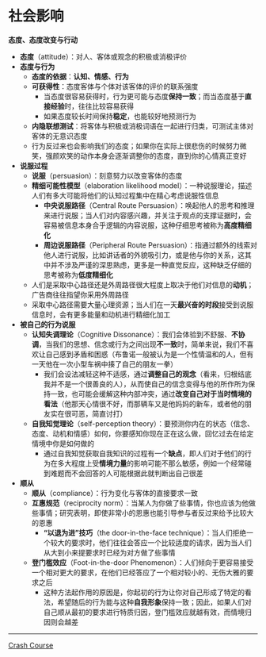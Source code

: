# 社会影响
**态度、态度改变与行动**
* **态度**（attitude）：对人、客体或观念的积极或消极评价
* **态度与行为**
  * **态度的依据**：**认知、情感、行为** 
  * **可获得性**：态度客体与个体对该客体的评价的联系强度
    * 当态度很容易获得时，行为更可能与态度**保持一致**；而当态度基于**直接经验**时，往往比较容易获得
    * 如果态度较长时间保持**稳定**，也能较好地预测行为
  * **内隐联想测试**：将客体与积极或消极词语在一起进行归类，可测试主体对客体的无意识态度
  * 行为反过来也会影响我们的态度；如果你在实际上很悲伤的时候努力微笑，强颜欢笑的动作本身会逐渐调整你的态度，直到你的心情真正变好
* **说服过程**
  * **说服**（persuasion）：刻意努力以改变客体的态度
  * **精细可能性模型**（elaboration likelihood model）：一种说服理论，描述人们有多大可能将他们的认知过程集中在精心考虑说服性信息
    * **中央说服路径**（Central Route Persuasion）：唤起他人的思考和推理来进行说服；当人们对内容感兴趣，并关注于观点的支撑证据时，会容易被信息本身合乎逻辑的内容说服，这种仔细思考被称为**高度精细化**
    * **周边说服路径**（Peripheral Route Persuasion）：指通过额外的线索对他人进行说服，比如讲话者的外貌吸引力，或是他与你的关系，这其中并不涉及严谨的深思熟虑，更多是一种直觉反应，这种缺乏仔细的思考被称为**低度精细化**
  * 人们是采取中心路径还是外周路径很大程度上取决于他们对信息的**动机**；广告商往往指望你采用外周路径
  * 采取中心路径需要大量心理资源；当人们在一天**最兴奋的时段**接受到说服信息时，会有更多能量和动机进行精细化加工
* **被自己的行为说服**
  * **认知失调理论**（Cognitive Dissonance）：我们会体验到不舒服、**不协调**，当我们的思想、信念或行为之间出现**不一致**时，简单来说，我们不喜欢让自己感到矛盾和困惑（布鲁诺一般被认为是一个性情温和的人，但有一天他在一次小型车祸中揍了自己的朋友一拳）
    * 我们会设法减轻这种不适感，通过**调整自己的观念**（看来，归根结底我并不是一个很善良的人），从而使自己的信念变得与他的所作所为保持一致，也可能会缓解这种内部冲突，通过**改变自己对于当时情境的看法**（他那天心情很不好，而那辆车又是他妈妈的新车，或者他的朋友实在很可恶，简直讨打）
  * **自我知觉理论**（self-perception theory）：要预测你内在的状态（信念、态度、动机和情感）如何，你要感知你现在正在这么做，回忆过去在给定情境中你是如何做的
    * 通过自我知觉获取自我知识的过程有一个**缺点**，即人们对于他们的行为在多大程度上受**情境力量**的影响可能不那么敏感，例如一个经常碰到难题而不会回答的人可能根据此就判断出自己很差
* **顺从**
  * **顺从**（compliance）：行为变化与客体的直接要求一致
  * **互惠规范**（reciprocity norm）：当某人为你做了些事情，你也应该为他做些事情；研究表明，即使非常小的恩惠也能引导参与者反过来给予比较大的恩惠
    * **“以退为进”技巧**（the door-in-the-face technique）：当人们拒绝一个较大的要求时，他们往往会答应一个比较适度的请求，因为当人们从大到小来提要求时已经为对方做了些事情
  * **登门槛效应**（Foot-in-the-door Phenomenon）：人们倾向于更容易接受一个相对更大的要求，在他们已经答应了一个相对较小的、无伤大雅的要求之后
    * 这种方法起作用的原因是，你起初的行为让你对自己形成了特定的看法，希望随后的行为能与这种**自我形象**保持一致；因此，如果人们对自己顺从最初的要求进行特质归因，登门槛效应就越有效，而情境归因则会越差
---

[Crash Course](https://www.bilibili.com/video/BV1Ax411N75Q?p=39)





